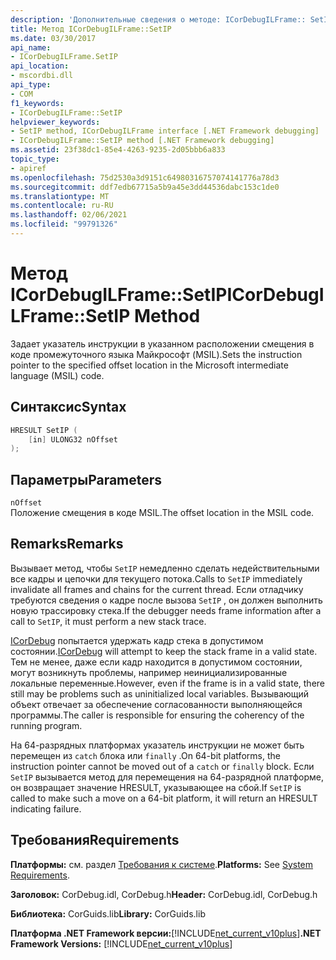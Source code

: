 ```yaml
---
description: 'Дополнительные сведения о методе: ICorDebugILFrame:: SetIP'
title: Метод ICorDebugILFrame::SetIP
ms.date: 03/30/2017
api_name:
- ICorDebugILFrame.SetIP
api_location:
- mscordbi.dll
api_type:
- COM
f1_keywords:
- ICorDebugILFrame::SetIP
helpviewer_keywords:
- SetIP method, ICorDebugILFrame interface [.NET Framework debugging]
- ICorDebugILFrame::SetIP method [.NET Framework debugging]
ms.assetid: 23f38dc1-85e4-4263-9235-2d05bbb6a833
topic_type:
- apiref
ms.openlocfilehash: 75d2530a3d9151c64980316757074141776a78d3
ms.sourcegitcommit: ddf7edb67715a5b9a45e3dd44536dabc153c1de0
ms.translationtype: MT
ms.contentlocale: ru-RU
ms.lasthandoff: 02/06/2021
ms.locfileid: "99791326"
---
```

# <a name="icordebugilframesetip-method"></a><span data-ttu-id="9a70a-103">Метод ICorDebugILFrame::SetIP</span><span class="sxs-lookup"><span data-stu-id="9a70a-103">ICorDebugILFrame::SetIP Method</span></span>

<span data-ttu-id="9a70a-104">Задает указатель инструкции в указанном расположении смещения в коде промежуточного языка Майкрософт (MSIL).</span><span class="sxs-lookup"><span data-stu-id="9a70a-104">Sets the instruction pointer to the specified offset location in the Microsoft intermediate language (MSIL) code.</span></span>  
  
## <a name="syntax"></a><span data-ttu-id="9a70a-105">Синтаксис</span><span class="sxs-lookup"><span data-stu-id="9a70a-105">Syntax</span></span>  
  
```cpp  
HRESULT SetIP (  
    [in] ULONG32 nOffset  
);  
```  
  
## <a name="parameters"></a><span data-ttu-id="9a70a-106">Параметры</span><span class="sxs-lookup"><span data-stu-id="9a70a-106">Parameters</span></span>  

 `nOffset`  
 <span data-ttu-id="9a70a-107">Положение смещения в коде MSIL.</span><span class="sxs-lookup"><span data-stu-id="9a70a-107">The offset location in the MSIL code.</span></span>  
  
## <a name="remarks"></a><span data-ttu-id="9a70a-108">Remarks</span><span class="sxs-lookup"><span data-stu-id="9a70a-108">Remarks</span></span>  

 <span data-ttu-id="9a70a-109">Вызывает метод, чтобы `SetIP` немедленно сделать недействительными все кадры и цепочки для текущего потока.</span><span class="sxs-lookup"><span data-stu-id="9a70a-109">Calls to `SetIP` immediately invalidate all frames and chains for the current thread.</span></span> <span data-ttu-id="9a70a-110">Если отладчику требуются сведения о кадре после вызова `SetIP` , он должен выполнить новую трассировку стека.</span><span class="sxs-lookup"><span data-stu-id="9a70a-110">If the debugger needs frame information after a call to `SetIP`, it must perform a new stack trace.</span></span>  
  
 <span data-ttu-id="9a70a-111">[ICorDebug](icordebug-interface.md) попытается удержать кадр стека в допустимом состоянии.</span><span class="sxs-lookup"><span data-stu-id="9a70a-111">[ICorDebug](icordebug-interface.md) will attempt to keep the stack frame in a valid state.</span></span> <span data-ttu-id="9a70a-112">Тем не менее, даже если кадр находится в допустимом состоянии, могут возникнуть проблемы, например неинициализированные локальные переменные.</span><span class="sxs-lookup"><span data-stu-id="9a70a-112">However, even if the frame is in a valid state, there still may be problems such as uninitialized local variables.</span></span> <span data-ttu-id="9a70a-113">Вызывающий объект отвечает за обеспечение согласованности выполняющейся программы.</span><span class="sxs-lookup"><span data-stu-id="9a70a-113">The caller is responsible for ensuring the coherency of the running program.</span></span>  
  
 <span data-ttu-id="9a70a-114">На 64-разрядных платформах указатель инструкции не может быть перемещен из `catch` блока или `finally` .</span><span class="sxs-lookup"><span data-stu-id="9a70a-114">On 64-bit platforms, the instruction pointer cannot be moved out of a `catch` or `finally` block.</span></span> <span data-ttu-id="9a70a-115">Если `SetIP` вызывается метод для перемещения на 64-разрядной платформе, он возвращает значение HRESULT, указывающее на сбой.</span><span class="sxs-lookup"><span data-stu-id="9a70a-115">If `SetIP` is called to make such a move on a 64-bit platform, it will return an HRESULT indicating failure.</span></span>  
  
## <a name="requirements"></a><span data-ttu-id="9a70a-116">Требования</span><span class="sxs-lookup"><span data-stu-id="9a70a-116">Requirements</span></span>  

 <span data-ttu-id="9a70a-117">**Платформы:** см. раздел [Требования к системе](../../get-started/system-requirements.md).</span><span class="sxs-lookup"><span data-stu-id="9a70a-117">**Platforms:** See [System Requirements](../../get-started/system-requirements.md).</span></span>  
  
 <span data-ttu-id="9a70a-118">**Заголовок:** CorDebug.idl, CorDebug.h</span><span class="sxs-lookup"><span data-stu-id="9a70a-118">**Header:** CorDebug.idl, CorDebug.h</span></span>  
  
 <span data-ttu-id="9a70a-119">**Библиотека:** CorGuids.lib</span><span class="sxs-lookup"><span data-stu-id="9a70a-119">**Library:** CorGuids.lib</span></span>  
  
 <span data-ttu-id="9a70a-120">**Платформа .NET Framework версии:**[!INCLUDE[net_current_v10plus](../../../../includes/net-current-v10plus-md.md)]</span><span class="sxs-lookup"><span data-stu-id="9a70a-120">**.NET Framework Versions:** [!INCLUDE[net_current_v10plus](../../../../includes/net-current-v10plus-md.md)]</span></span>
